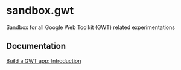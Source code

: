 # sandbox.gwt
Sandbox for all Google Web Toolkit (GWT) related experimentations

## Documentation

[Build a GWT app: Introduction](http://www.gwtproject.org/doc/latest/tutorial/gettingstarted.html)
